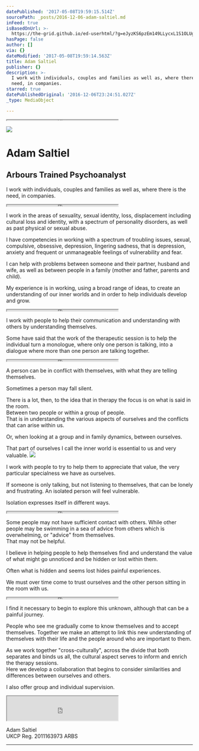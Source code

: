 ```yaml
---
datePublished: '2017-05-08T19:59:15.514Z'
sourcePath: _posts/2016-12-06-adam-saltiel.md
inFeed: true
isBasedOnUrl: >-
  https://the-grid.github.io/ed-userhtml/?g=eJyzKS6pzEm149LLycxL1S1OLUgsSizJL6rm4spIzUzPKLEyLKiw5uJKSkzOTi_KL81LsVI2NwRBkGB-UUpqkW5SfklJfi5IoUJxfk5mioKysaGxgbEBUEUtF5eNPsQGADkQIS0
hasPage: false
author: []
via: {}
dateModified: '2017-05-08T19:59:14.563Z'
title: Adam Saltiel
publisher: {}
description: >-
  I work with individuals, couples and families as well as, where there is the
  need, in companies.
starred: true
datePublishedOriginal: '2016-12-06T23:24:51.027Z'
_type: MediaObject

---
```

<iframe src="https://the-grid.github.io/ed-userhtml/?g=eJxFj8EKgkAURffzFQ_aVGBaiyCLKExqEQTZpuXkPPThOE9mJlKif09p0b27y-HA3TjfadyKcAq1rBB8SQ5yNoo8sZEapqHY1ahIAhvdgcstohHSKBjXZIIXKV9CDKsoatoJvAdRdruf0wyOFzil13QwQJ-ZJoOBw0Za6dlGbyFKpKL08aJp10I8ZF4Vlp9GxaPDKlkm-2Fkq9AGD_ae63jetOBYk4I_8em7CX8vvv_lP44" height="1" style=""></iframe>

![](https://the-grid-user-content.s3-us-west-2.amazonaws.com/0d78550f-b12b-4206-b233-52e6687f5ddb.jpg)

# Adam Saltiel

## Arbours Trained Psychoanalyst

I work with individuals, couples and families as well as, where there is the need, in companies.

<iframe src="https://the-grid.github.io/ed-userhtml/?g=eJyzKS6pzEm141IAAr2czLxU3eLUgsSixJL8IoNqLq6M1Mz0jBIro4IKay6upMTk7PSi_NK8FCtlEyNDcxMjkGB-UUpqkW5SfklJfq6VYUGFQnF-TmaKAkJFLZeNPtQWm5TMMoXknMTiYlslNMuU7Gz0gbJ2ABN2Lho" height="4" style=""></iframe>

I work in the areas of sexuality, sexual identity, loss, displacement including cultural loss and identity, with a spectrum of personality disorders, as well as past physical or sexual abuse.

I have competencies in working with a spectrum of troubling issues, sexual, compulsive, obsessive, depression, lingering sadness, that is depression, anxiety and frequent or unmanageable feelings of vulnerability and fear.

I can help with problems between someone and their partner, husband and wife, as well as between people in a family (mother and father, parents and child).

My experience is in working, using a broad range of ideas, to create an understanding of our inner worlds and in order to help individuals develop and grow.

<iframe src="https://the-grid.github.io/ed-userhtml/?g=eJyzKS6pzEm141IAAr2czLxU3eLUgsSixJL8IsNqLq6M1Mz0jBIro4IKay6upMTk7PSi_NK8FCtlEyNDcxMjkGB-UUpqkW5SfklJfq6VYUGFQnF-TmaKAkJFLZeNPtQWm5TMMoXknMTiYlslNMuU7Gz0gbJ2ABP1Lhw" height="4" style=""></iframe>

I work with people to help their communication and understanding with others by understanding themselves.

Some have said that the work of the therapeutic session is to help the individual turn a monologue, where only one person is talking, into a dialogue where more than one person are talking together.

<iframe src="https://the-grid.github.io/ed-userhtml/?g=eJyzKS6pzEm149LLycxL1S1OLUgsSizJLzKq5uLKSM1MzyixMiqosObiSkpMzk4vyi_NS7FSdrF0NnN2BAnmF6WkFukm5ZeU5OdaGRZUKBTn52SmKCBU1HLZ6ENt4LJJySxTSM5JLC62VUKzTcnORh8oawcADzguNA" height="4" style=""></iframe>

A person can be in conflict with themselves, with what they are telling themselves.

Sometimes a person may fall silent.

There is a lot, then, to the idea that in therapy the focus is on what is said in the room.  
Between two people or within a group of people.  
That is in understanding the various aspects of ourselves and the conflicts that can arise within us.

Or, when looking at a group and in family dynamics, between ourselves.

That part of ourselves I call the inner world is essential to us and very valuable.
![](https://the-grid-user-content.s3-us-west-2.amazonaws.com/573e055c-eccc-4b3d-86a0-8700b87ef4b8.jpg)

I work with people to try to help them to appreciate that value, the very particular specialness we have as ourselves.

If someone is only talking, but not listening to themselves, that can be lonely and frustrating. An isolated person will feel vulnerable.

Isolation expresses itself in different ways.

<iframe src="https://the-grid.github.io/ed-userhtml/?g=eJyzKS6pzEm149LLycxL1S1OLUgsSizJLzKu5uLKSM1MzyixMiqosObiSkpMzk4vyi_NS7FSdrF0NnN2BAnmF6WkFukm5ZeU5OdaGRZUKBTn52SmKCBU1HLZ6ENt4LJJySxTSM5JLC62VUKzTcnORh8oawcAD7guNg" height="4" style=""></iframe>

Some people may not have sufficient contact with others. While other people may be swimming in a sea of advice from others which is overwhelming, or "advice" from themselves.  
That may not be helpful.

I believe in helping people to help themselves find and understand the value of what might go unnoticed and be hidden or lost within them.

Often what is hidden and seems lost hides painful experiences.

We must over time come to trust ourselves and the other person sitting in the room with us.

<iframe src="https://the-grid.github.io/ed-userhtml/?g=eJxdjUEKwjAQAO_7ilDPbWmICDHmL2mztMHYDdlVKuLfVRAErzMD41juGT10Oa3YMpZQg1A1D4AF07yI1d2-bEeAMUznudJ1jXZn9HAw-gOpRqztSCJ0sUPZFFNOUf2KJ7j--wAX001NOTCfmr9f413_tv4FLAAuDw" height="4" style=""></iframe>

I find it necessary to begin to explore this unknown, although that can be a painful journey.

People who see me gradually come to know themselves and to accept themselves. Together we make an attempt to link this new understanding of themselves with their life and the people around who are important to them.

As we work together "cross-culturally", across the divide that both separates and binds us all, the cultural aspect serves to inform and enrich the therapy sessions.  
Here we develop a collaboration that begins to consider similarities and differences between ourselves and others.

I also offer group and individual supervision.

<iframe src="https://the-grid.github.io/ed-userhtml/?g=eJyFlFFv2jAQx9_5FEdegGokm2BStREkRqN2VVc6DWkPCEXGMWBw7Mw2BDTx3XdOCI1Wpj3mfD7__nf_y6DZ7cK9UivBYKwSBkulIUoJF_gp90wbriS8kBVrfJVwVDsNa5sKyDDyDkiSgF0zMJJnGbNAZAKUCNFYYcVYs0xpG9PXOvmaSTAqZUoyoILTrQEMY4kGXSuDh4LLLSDCYmetkj50u8PGwFDNMwv2mLHQs-xggw3ZkzLqDRsAwQ0MmrPx3Wg6msFNgJEC4IwV74k2EMJyJ6lFjHYHfmMKAMYhx4Ocy0Tln4tY7q-KbtSwY55g0u3H3ofb3vt-_995giyYwFTvR8y348fjC5fR98Pj9JdYffP-uqZZSvSWWS5XsZLi6PiIMMylnZykAO4m8DyZwvhh9HwfwfQhgvHkLoIv0dPkp19pfNvkmtCdFpXWNw1pd85EhfgratAJKbFOTu8M7_qlMheSLIfJYsOorcpg3EcdiiSxc8CC0O21lvMltN0c1bKEa4bQ2smELblkSavKulAJRYktRWF6-dLp3CFH43DjNdpOMH0Z5Kx1FmM1UrzauDV3BWoE9dsdCBGl4r2Q1FPaqLFTzufUQMvN50NntkFQOvF_RsWLRtPQC4I8r_pNEsP0nlNmfKrSwG0VSYLaEIg5SupvDNq89k65Hbg6xQ6F3nUntFtrazPzKQhwIn7KDyk5FM-QhKSGCMuZ6PZ7vVbHg2F0IGmGP4En5-HmICifGP4B4S1eEw" height="66" style=""></iframe>

Adam Saltiel  
UKCP Reg. 2011163973 ARBS

---